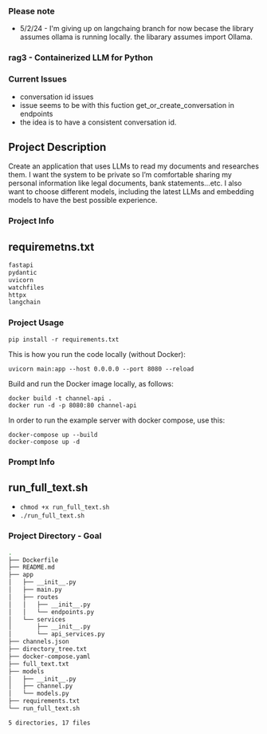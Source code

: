 ### Please note

- 5/2/24 - I'm giving up on langchaing branch for now becase the library assumes ollama is running locally.  the libarary assumes import Ollama.


### rag3 - Containerized LLM for Python

### Current Issues
- conversation id issues
- issue seems to be with this fuction get_or_create_conversation in endpoints
- the idea is to have a consistent conversation id.  



## Project Description

Create an application that uses LLMs to read my documents and researches them.  I want the system to be private so I’m comfortable sharing my personal information like legal documents, bank statements…etc.  I also want to choose different models, including the latest LLMs and embedding models to have the best possible experience.


### Project Info

## requiremetns.txt
```bash
fastapi
pydantic
uvicorn
watchfiles
httpx
langchain
```


### Project Usage

```
pip install -r requirements.txt
```

This is how you run the code locally (without Docker):

```
uvicorn main:app --host 0.0.0.0 --port 8080 --reload
```

Build and run the Docker image locally, as follows:

```
docker build -t channel-api .
docker run -d -p 8080:80 channel-api
```

In order to run the example server with docker compose, use this:

```
docker-compose up --build
docker-compose up -d 
```

### Prompt Info

## run_full_text.sh
- `chmod +x run_full_text.sh`
- `./run_full_text.sh`




### Project Directory - Goal
```bash
.
├── Dockerfile
├── README.md
├── app
│   ├── __init__.py
│   ├── main.py
│   ├── routes
│   │   ├── __init__.py
│   │   └── endpoints.py
│   └── services
│       ├── __init__.py
│       └── api_services.py
├── channels.json
├── directory_tree.txt
├── docker-compose.yaml
├── full_text.txt
├── models
│   ├── __init__.py
│   ├── channel.py
│   └── models.py
├── requirements.txt
└── run_full_text.sh

5 directories, 17 files
```